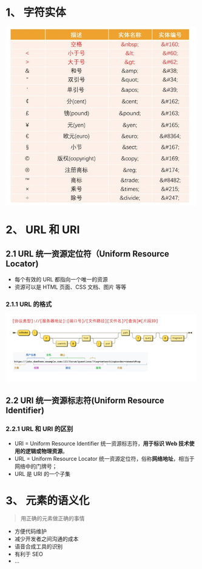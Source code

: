 # 1、 字符实体
![](./images/01.jpg)

# 2、 URL 和 URI
## 2.1 URL 统一资源定位符（Uniform Resource Locator)
- 每个有效的 URL 都指向一个唯一的资源
- 资源可以是 HTML 页面、CSS 文档、图片 等等
### 2.1.1 URL 的格式
![](./images/02.jpg)
## 2.2 URI 统一资源标志符(Uniform Resource Identifier)
### 2.2.1 URL 和 URI 的区别
- URI = Uniform Resource Identifier 统一资源标志符，**用于标识 Web 技术使用的逻辑或物理资源**。
- URL = Uniform Resource Locator 统一资源定位符，俗称**网络地址**，相当于网络中的门牌号；
- URL 是 URI 的一个子集

# 3、 元素的语义化
> 用正确的元素做正确的事情
- 方便代码维护
- 减少开发者之间沟通的成本
- 语音合成工具的识别
- 有利于 SEO
- ...
